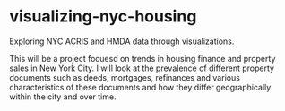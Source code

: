 # visualizing-nyc-housing
Exploring NYC ACRIS and HMDA data through visualizations. 

This will be a project focuesd on trends in housing finance and property sales in New York City. I will look at the prevalence of different property documents such as deeds, mortgages, refinances and various characteristics of these documents and how they differ geographically within the city and over time.